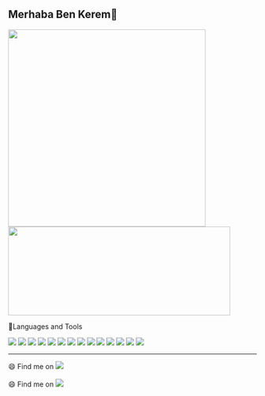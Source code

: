 ## Merhaba Ben Kerem👋
<div display="inline-block">
<img width="400" src="https://github-readme-stats.vercel.app/api?username=kcguran&show_icons=true&theme=radical" />
<img width="450" height="180" src="https://github-readme-stats.vercel.app/api/top-langs/?username=kcguran&layout=compact" />
</div>

📐Languages and Tools
<br>

<div>
  <img src="https://img.shields.io/badge/Spring_Boot-F2F4F9?style=for-the-badge&logo=spring-boot" />
  <img src="https://img.shields.io/badge/Spring_Security-6DB33F?style=for-the-badge&logo=Spring-Security&logoColor=white" />
  <img src="https://img.shields.io/badge/Flask-000000?style=for-the-badge&logo=flask&logoColor=white" />
  <img src="https://img.shields.io/badge/Django-092E20?style=for-the-badge&logo=django&logoColor=green" />
  <img src="https://img.shields.io/badge/Selenium-43B02A?style=for-the-badge&logo=Selenium&logoColor=white" />
  <img src="https://img.shields.io/badge/Python-FFD43B?style=for-the-badge&logo=python&logoColor=blue" />
  <img src="https://img.shields.io/badge/PostgreSQL-316192?style=for-the-badge&logo=postgresql&logoColor=white" />
  <img src="https://img.shields.io/badge/Docker-2CA5E0?style=for-the-badge&logo=docker&logoColor=white" />
  <img src="https://img.shields.io/badge/Apache_Kafka-231F20?style=for-the-badge&logo=apache-kafka&logoColor=white" />
  <img src="https://img.shields.io/badge/HTML5-E34F26?style=for-the-badge&logo=html5&logoColor=white" />
  <img src="https://img.shields.io/badge/Bootstrap-563D7C?style=for-the-badge&logo=bootstrap&logoColor=white" />
  <img src="https://img.shields.io/badge/Angular-DD0031?style=for-the-badge&logo=angular&logoColor=white" />
  <img src="https://img.shields.io/badge/React-20232A?style=for-the-badge&logo=react&logoColor=61DAFB" />
  <img src="https://img.shields.io/badge/Visual_Studio_Code-0078D4?style=for-the-badge&logo=visual%20studio%20code&logoColor=white" />
</div>


<hr>

😄 Find me on <a href="https://www.linkedin.com/in/kerem-can-g%C3%BCran-4042a818b/"><img src="https://img.shields.io/badge/LinkedIn-0077B5?style=for-the-badge&logo=linkedin&logoColor=white"/></a><br><br>
😄 Find me on <a href="https://twitter.com/KcnGuran"><img src="https://img.shields.io/badge/Twitter-1DA1F2?style=for-the-badge&logo=twitter&logoColor=white" /></a>

